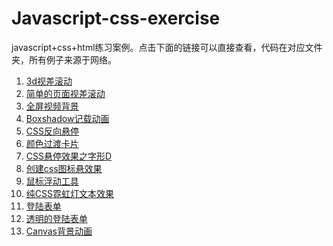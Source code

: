 <!--
 * @Descripttion: 
 * @version: 
 * @Author: ZmSama
 * @Date: 2021-11-17 16:27:12
-->
# Javascript-css-exercise
javascript+css+html练习案例。点击下面的链接可以直接查看，代码在对应文件夹，所有例子来源于网络。


1. [3d视差滚动](https://zmsama.github.io/Javascript-css-exercise/3d视差滚动)
2. [简单的页面视差滚动](https://zmsama.github.io/Javascript-css-exercise/简单的页面视差滚动)
3. [全屏视频背景](https://zmsama.github.io/Javascript-css-exercise/全屏视频背景)
4. [Boxshadow记载动画](https://zmsama.github.io/Javascript-css-exercise/Boxshadow加载动画)
5. [CSS反向悬停](https://zmsama.github.io/Javascript-css-exercise/CSS反向悬停)
6. [颜色过渡卡片](https://zmsama.github.io/Javascript-css-exercise/颜色过渡卡片)
7. [CSS悬停效果之字形D](https://zmsama.github.io/Javascript-css-exercise/CSS悬停效果之字形D)
8. [创建css图标悬效果](https://zmsama.github.io/Javascript-css-exercise/创建css图标悬效果)
9. [鼠标浮动工具](https://zmsama.github.io/Javascript-css-exercise/鼠标浮动工具)
10. [纯CSS霓虹灯文本效果](https://zmsama.github.io/Javascript-css-exercise/纯CSS霓虹灯文本效果)
11. [登陆表单](https://zmsama.github.io/Javascript-css-exercise/登陆表单)
12. [透明的登陆表单](https://zmsama.github.io/Javascript-css-exercise/透明的登陆表单)
13. [Canvas背景动画](https://zmsama.github.io/Javascript-css-exercise/Canvas背景动画)
